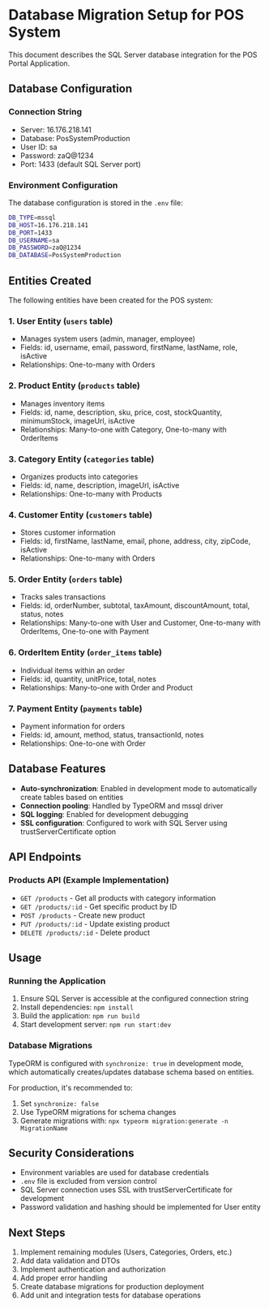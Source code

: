 # Database Migration Setup for POS System

This document describes the SQL Server database integration for the POS Portal Application.

## Database Configuration

### Connection String
- Server: 16.176.218.141
- Database: PosSystemProduction
- User ID: sa
- Password: zaQ@1234
- Port: 1433 (default SQL Server port)

### Environment Configuration
The database configuration is stored in the `.env` file:

```bash
DB_TYPE=mssql
DB_HOST=16.176.218.141
DB_PORT=1433
DB_USERNAME=sa
DB_PASSWORD=zaQ@1234
DB_DATABASE=PosSystemProduction
```

## Entities Created

The following entities have been created for the POS system:

### 1. User Entity (`users` table)
- Manages system users (admin, manager, employee)
- Fields: id, username, email, password, firstName, lastName, role, isActive
- Relationships: One-to-many with Orders

### 2. Product Entity (`products` table)
- Manages inventory items
- Fields: id, name, description, sku, price, cost, stockQuantity, minimumStock, imageUrl, isActive
- Relationships: Many-to-one with Category, One-to-many with OrderItems

### 3. Category Entity (`categories` table)
- Organizes products into categories
- Fields: id, name, description, imageUrl, isActive
- Relationships: One-to-many with Products

### 4. Customer Entity (`customers` table)
- Stores customer information
- Fields: id, firstName, lastName, email, phone, address, city, zipCode, isActive
- Relationships: One-to-many with Orders

### 5. Order Entity (`orders` table)
- Tracks sales transactions
- Fields: id, orderNumber, subtotal, taxAmount, discountAmount, total, status, notes
- Relationships: Many-to-one with User and Customer, One-to-many with OrderItems, One-to-one with Payment

### 6. OrderItem Entity (`order_items` table)
- Individual items within an order
- Fields: id, quantity, unitPrice, total, notes
- Relationships: Many-to-one with Order and Product

### 7. Payment Entity (`payments` table)
- Payment information for orders
- Fields: id, amount, method, status, transactionId, notes
- Relationships: One-to-one with Order

## Database Features

- **Auto-synchronization**: Enabled in development mode to automatically create tables based on entities
- **Connection pooling**: Handled by TypeORM and mssql driver
- **SQL logging**: Enabled for development debugging
- **SSL configuration**: Configured to work with SQL Server using trustServerCertificate option

## API Endpoints

### Products API (Example Implementation)
- `GET /products` - Get all products with category information
- `GET /products/:id` - Get specific product by ID
- `POST /products` - Create new product
- `PUT /products/:id` - Update existing product
- `DELETE /products/:id` - Delete product

## Usage

### Running the Application
1. Ensure SQL Server is accessible at the configured connection string
2. Install dependencies: `npm install`
3. Build the application: `npm run build`
4. Start development server: `npm run start:dev`

### Database Migrations
TypeORM is configured with `synchronize: true` in development mode, which automatically creates/updates database schema based on entities.

For production, it's recommended to:
1. Set `synchronize: false`
2. Use TypeORM migrations for schema changes
3. Generate migrations with: `npx typeorm migration:generate -n MigrationName`

## Security Considerations

- Environment variables are used for database credentials
- `.env` file is excluded from version control
- SQL Server connection uses SSL with trustServerCertificate for development
- Password validation and hashing should be implemented for User entity

## Next Steps

1. Implement remaining modules (Users, Categories, Orders, etc.)
2. Add data validation and DTOs
3. Implement authentication and authorization
4. Add proper error handling
5. Create database migrations for production deployment
6. Add unit and integration tests for database operations